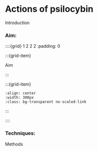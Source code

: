 # Actions of psilocybin 

Introduction



### Aim:

::::{grid} 1 2 2 2
:padding: 0

:::{grid-item}

Aim

:::

:::{grid-item}


```{image} ../img/projects/psilocybin_calcium.png 
:align: center
:width: 300px
:class: bg-transparent no-scaled-link
```

:::

::::


### Techniques:
Methods


&nbsp;






